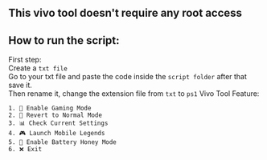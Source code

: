 **This vivo tool doesn't require any root access**
---
How to run the script:
---
First step:  
Create a `txt file`  
Go to your txt file and paste the code inside the `script folder` after that save it.  
Then rename it, change the extension file from `txt` to `ps1`
Vivo Tool Feature:
```
1. 🚀 Enable Gaming Mode
2. 🧹 Revert to Normal Mode
3. 📊 Check Current Settings
4. 🎮 Launch Mobile Legends
5. 🐝 Enable Battery Honey Mode
6. ❌ Exit
```

